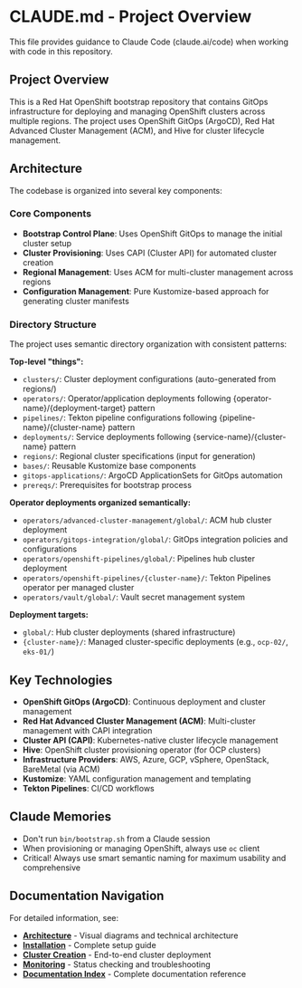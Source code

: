 # CLAUDE.md - Project Overview

This file provides guidance to Claude Code (claude.ai/code) when working with code in this repository.

## Project Overview

This is a Red Hat OpenShift bootstrap repository that contains GitOps infrastructure for deploying and managing OpenShift clusters across multiple regions. The project uses OpenShift GitOps (ArgoCD), Red Hat Advanced Cluster Management (ACM), and Hive for cluster lifecycle management.

## Architecture

The codebase is organized into several key components:

### Core Components
- **Bootstrap Control Plane**: Uses OpenShift GitOps to manage the initial cluster setup
- **Cluster Provisioning**: Uses CAPI (Cluster API) for automated cluster creation
- **Regional Management**: Uses ACM for multi-cluster management across regions
- **Configuration Management**: Pure Kustomize-based approach for generating cluster manifests

### Directory Structure

The project uses semantic directory organization with consistent patterns:

**Top-level "things":**
- `clusters/`: Cluster deployment configurations (auto-generated from regions/)
- `operators/`: Operator/application deployments following {operator-name}/{deployment-target} pattern
- `pipelines/`: Tekton pipeline configurations following {pipeline-name}/{cluster-name} pattern
- `deployments/`: Service deployments following {service-name}/{cluster-name} pattern
- `regions/`: Regional cluster specifications (input for generation)
- `bases/`: Reusable Kustomize base components
- `gitops-applications/`: ArgoCD ApplicationSets for GitOps automation
- `prereqs/`: Prerequisites for bootstrap process

**Operator deployments organized semantically:**
- `operators/advanced-cluster-management/global/`: ACM hub cluster deployment
- `operators/gitops-integration/global/`: GitOps integration policies and configurations
- `operators/openshift-pipelines/global/`: Pipelines hub cluster deployment  
- `operators/openshift-pipelines/{cluster-name}/`: Tekton Pipelines operator per managed cluster
- `operators/vault/global/`: Vault secret management system

**Deployment targets:**
- `global/`: Hub cluster deployments (shared infrastructure)
- `{cluster-name}/`: Managed cluster-specific deployments (e.g., `ocp-02/`, `eks-01/`)

## Key Technologies

- **OpenShift GitOps (ArgoCD)**: Continuous deployment and cluster management
- **Red Hat Advanced Cluster Management (ACM)**: Multi-cluster management with CAPI integration
- **Cluster API (CAPI)**: Kubernetes-native cluster lifecycle management
- **Hive**: OpenShift cluster provisioning operator (for OCP clusters)
- **Infrastructure Providers**: AWS, Azure, GCP, vSphere, OpenStack, BareMetal (via ACM)
- **Kustomize**: YAML configuration management and templating
- **Tekton Pipelines**: CI/CD workflows

## Claude Memories

- Don't run `bin/bootstrap.sh` from a Claude session
- When provisioning or managing OpenShift, always use `oc` client
- Critical! Always use smart semantic naming for maximum usability and comprehensive

## Documentation Navigation

For detailed information, see:
- **[Architecture](./docs/architecture/ARCHITECTURE.md)** - Visual diagrams and technical architecture
- **[Installation](./docs/getting-started/production-installation.md)** - Complete setup guide
- **[Cluster Creation](./guides/cluster-creation.md)** - End-to-end cluster deployment
- **[Monitoring](./guides/monitoring.md)** - Status checking and troubleshooting
- **[Documentation Index](./docs/INDEX.md)** - Complete documentation reference